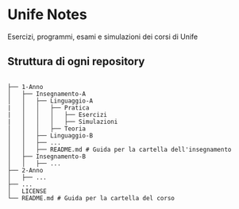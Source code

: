 # Unife Notes    

Esercizi, programmi, esami e simulazioni dei corsi di Unife

## Struttura di ogni repository

```

├── 1-Anno
│   ├── Insegnamento-A
│   │   ├── Linguaggio-A
|   │   │   ├── Pratica
|   │   │   │   ├── Esercizi
|   │   │   │   ├── Simulazioni
│   │   │   ├── Teoria
│   │   ├── Linguaggio-B
│   │   ├── ...
│   │   ├── README.md # Guida per la cartella dell'insegnamento
│   ├── Insegnamento-B
│   │   ├── ...
├── 2-Anno
│   ├── ...
├── ...
│   LICENSE
└── README.md # Guida per la cartella del corso

```
